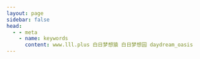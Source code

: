 ```yaml
---
layout: page
sidebar: false
head:
  - - meta
    - name: keywords
      content: www.lll.plus 白日梦想猿 白日梦想园 daydream_oasis
---
```


<Login />

